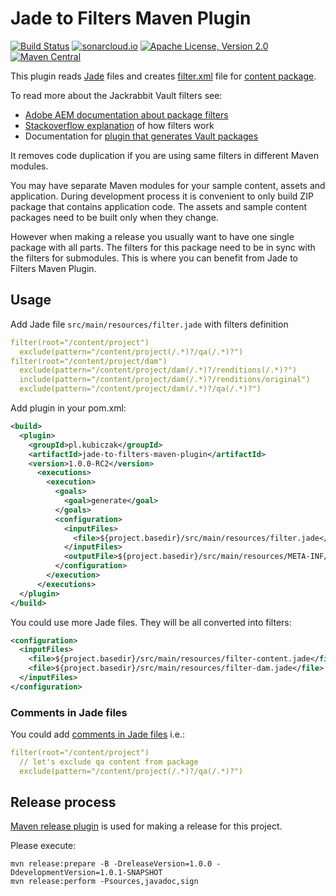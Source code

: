Jade to Filters Maven Plugin
============================


[![Build Status](https://github.com/wiiitek/jade-to-filters-maven-plugin/actions/workflows/main.yml/badge.svg)](https://github.com/wiiitek/jade-to-filters-maven-plugin/actions/workflows/main.yml)
[![sonarcloud.io](https://sonarcloud.io/api/project_badges/measure?project=wiiitek-github_jade-to-filters-maven-plugin&metric=alert_status)](https://sonarcloud.io/summary/overall?id=wiiitek-github_jade-to-filters-maven-plugin)
[![Apache License, Version 2.0](https://img.shields.io/badge/License-Apache%202.0-blue.svg)](http://www.apache.org/licenses/)
[![Maven Central](https://maven-badges.herokuapp.com/maven-central/pl.kubiczak/jade-to-filters-maven-plugin/badge.svg)](http://search.maven.org/#search%7Cga%7C1%7Cg%3A%22pl.kubiczak%22%20AND%20a%3A%22jade-to-filters-maven-plugin%22)

This plugin reads [Jade] files and creates [filter.xml] file for [content package].

To read more about the Jackrabbit Vault filters see:

* [Adobe AEM documentation about package filters](https://experienceleague.adobe.com/docs/experience-manager-cloud-service/content/implementing/developer-tools/package-manager.html?lang=en#package-filters)
* [Stackoverflow explanation](https://stackoverflow.com/a/25267312) of how filters work
* Documentation for [plugin that generates Vault packages](http://jackrabbit.apache.org/filevault-package-maven-plugin/index.html)

It removes code duplication if you are using same filters in different Maven modules.

You may have separate Maven modules for your sample content, assets and application. During development process it is convenient to only build ZIP package that contains application code. The assets and sample content packages need to be built only when they change.

However when making a release you usually want to have one single package with all parts. The filters for this package need to be in sync with the filters for submodules. This is where you can benefit from Jade to Filters Maven Plugin.

Usage
-----

Add Jade file `src/main/resources/filter.jade` with filters definition

```yaml
filter(root="/content/project")
  exclude(pattern="/content/project(/.*)?/qa(/.*)?")
filter(root="/content/project/dam")
  exclude(pattern="/content/project/dam(/.*)?/renditions(/.*)?")
  include(pattern="/content/project/dam(/.*)?/renditions/original")
  exclude(pattern="/content/project/dam(/.*)?/qa(/.*)?")
```

Add plugin in your pom.xml:

```xml
<build>
  <plugin>
    <groupId>pl.kubiczak</groupId>
    <artifactId>jade-to-filters-maven-plugin</artifactId>
    <version>1.0.0-RC2</version>
      <executions>
        <execution>
          <goals>
            <goal>generate</goal>
          </goals>
          <configuration>
            <inputFiles>
              <file>${project.basedir}/src/main/resources/filter.jade</file>
            </inputFiles>
            <outputFile>${project.basedir}/src/main/resources/META-INF/vault/filter.xml</outputFile>
          </configuration>
        </execution>
      </executions>
  </plugin>
</build>
```

You could use more Jade files. They will be all converted into filters:

```xml
<configuration>
  <inputFiles>
    <file>${project.basedir}/src/main/resources/filter-content.jade</file>
    <file>${project.basedir}/src/main/resources/filter-dam.jade</file>
  </inputFiles>
</configuration>
```

### Comments in Jade files

You could add [comments in Jade files] i.e.:

```yaml
filter(root="/content/project")
  // let's exclude qa content from package
  exclude(pattern="/content/project(/.*)?/qa(/.*)?")
```

Release process
---------------

[Maven release plugin] is used for making a release for this project.

Please execute:

```
mvn release:prepare -B -DreleaseVersion=1.0.0 -DdevelopmentVersion=1.0.1-SNAPSHOT
mvn release:perform -Psources,javadoc,sign
```

[Jade]: http://jade-lang.com/
[filter.xml]: http://jackrabbit.apache.org/filevault/filter.html
[content package]: https://experienceleague.adobe.com/docs/experience-manager-cloud-service/content/implementing/developer-tools/package-manager.html
[comments in Jade files]: http://jade-lang.com/reference/comments
[Maven release plugin]: http://maven.apache.org/maven-release/maven-release-plugin/index.html
